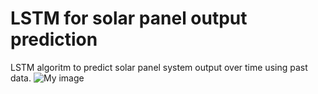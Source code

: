 # LSTM for solar panel output prediction
LSTM algoritm to predict solar panel system output over time using past data.
![My image](nailtosun.github.com/LSTM/img/readme2.png)

